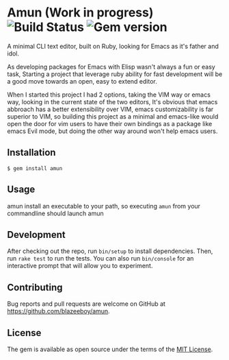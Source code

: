 # Amun (Work in progress) ![Build Status](https://travis-ci.org/blazeeboy/amun.svg) ![Gem version](https://badge.fury.io/rb/amun.svg)

A minimal CLI text editor, built on Ruby, looking for Emacs as it's father and idol.

As developing packages for Emacs with Elisp wasn't always a fun or easy task, Starting a project that leverage ruby ability for fast development will be a good move towards
an open, easy to extend editor.

When I started this project I had 2 options, taking the VIM way or emacs way, looking in the current state of the two editors, It's obvious that emacs abbroach has a better
extensibility over VIM, emacs customizability is far superior to VIM, so building this project as a minimal and emacs-like would open the door for vim users to have their own
bindings as a package like emacs Evil mode, but doing the other way around won't help emacs users.

## Installation

    $ gem install amun

## Usage

amun install an executable to your path, so executing `amun` from your commandline should launch amun

## Development

After checking out the repo, run `bin/setup` to install dependencies. Then, run `rake test` to run the tests. You can also run `bin/console` for an interactive prompt that will allow you to experiment.

## Contributing

Bug reports and pull requests are welcome on GitHub at https://github.com/blazeeboy/amun.


## License

The gem is available as open source under the terms of the [MIT License](http://opensource.org/licenses/MIT).
